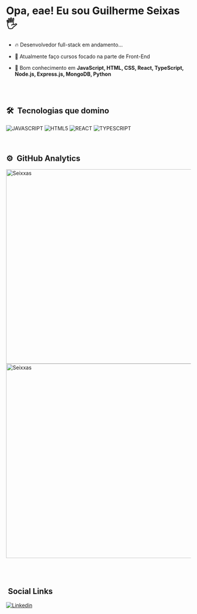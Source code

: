 <h1> Opa, eae! Eu sou Guilherme Seixas 🖐 </h1>

- 🔥 Desenvolvedor full-stack em andamento...

- 📕 Atualmente faço cursos focado na parte de Front-End

- 🧠 Bom conhecimento em **JavaScript, HTML, CSS, React, TypeScript, Node.js, Express.js, MongoDB, Python**

<br><br>

## 🛠 &nbsp;Tecnologias que domino

<img align="center" alt="JAVASCRIPT"
src="https://img.shields.io/badge/JavaScript-323330?style=for-the-badge&logo=javascript&logoColor=F7DF1E">
<img align="center" alt="HTML5" 
src="https://img.shields.io/badge/HTML5-E34F26?style=for-the-badge&logo=html5&logoColor=white">
<img align="center" alt="REACT"
src="https://img.shields.io/badge/React-20232A?style=for-the-badge&logo=react&logoColor=61DAFB">
<img align="center" alt="TYPESCRIPT"
src="https://img.shields.io/badge/TypeScript-007ACC?style=for-the-badge&logo=typescript&logoColor=white">

<br>

## ⚙️ &nbsp;GitHub Analytics


<p align="left">

<img width="530em" src="https://github-readme-stats.vercel.app/api?username=Seixxas&show_icons=true&theme=dark" alt="Seixxas" >
  
<img width="530em" src="https://github-readme-stats.vercel.app/api/top-langs/?username=Seixxas&layout=compact&theme=dark" alt="Seixxas">  
  
</p>

<br><br>

## &nbsp;Social Links

[![Linkedin](https://img.shields.io/badge/LinkedIn-0077B5?style=for-the-badge&logo=linkedin&logoColor=white)](https://www.linkedin.com/in/guilherme-seixas-133819201/) 
